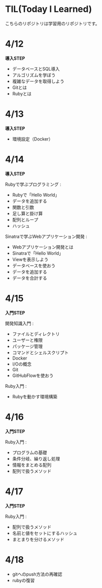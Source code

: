 # TIL(Today I Learned)

こちらのリポジトリは学習用のリポジトリです。

# 4/12
 **導入STEP**
 - データベースとSQL導入
 - アルゴリズムを学ぼう
 - 複雑なデータを取得しよう
 - Gitとは
 - Rubyとは
 
 # 4/13
 **導入STEP**
 - 環境設定（Docker）

 # 4/14
 **導入STEP**
 
Rubyで学ぶプログラミング :
- Rubyで「Hello World」
- データを追加する
- 関数と引数
- 足し算と掛け算
- 配列とループ
- ハッシュ

Sinatraで学ぶWebアプリケーション開発 :
- Webアプリケーション開発とは
- Sinatraで「Hello World」
- Viewを表示しよう
- データベースを使おう
- データを追加する
- データを合計する

# 4/15
**入門STEP**

開発知識入門 :
- ファイルとディレクトリ
- ユーザーと権限
- パッケージ管理
- コマンドとシェルスクリプト
- Docker
- I/Oの概念
- Git
- GitHubFlowを使おう

Ruby入門 :
- Rubyを動かす環境構築

# 4/16
**入門STEP**

Ruby入門 :
- プログラムの基礎
- 条件分岐、繰り返し処理
- 情報をまとめる配列
- 配列で扱うメソッド

# 4/17
**入門STEP**

Ruby入門 :
- 配列で扱うメソッド
- 名前と値をセットにするハッシュ
- まとまりを分けるメソッド

# 4/18
- gitへのpush方法の再確認
- rubyの復習
